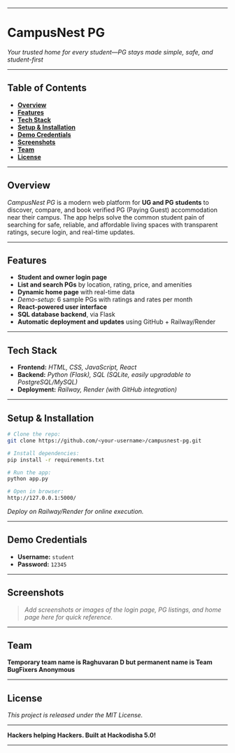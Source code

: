 ***

# **CampusNest PG**

*Your trusted home for every student—PG stays made simple, safe, and student-first*

***

## **Table of Contents**
- [**Overview**](#overview)
- [**Features**](#features)
- [**Tech Stack**](#tech-stack)
- [**Setup & Installation**](#setup--installation)
- [**Demo Credentials**](#demo-credentials)
- [**Screenshots**](#screenshots)
- [**Team**](#team)
- [**License**](#license)

***

## **Overview**

*CampusNest PG* is a modern web platform for **UG and PG students** to discover, compare, and book verified PG (Paying Guest) accommodation near their campus. The app helps solve the common student pain of searching for safe, reliable, and affordable living spaces with transparent ratings, secure login, and real-time updates.

***

## **Features**

- **Student and owner login page**
- **List and search PGs** by location, rating, price, and amenities
- **Dynamic home page** with real-time data
- *Demo-setup:* 6 sample PGs with ratings and rates per month
- **React-powered user interface**
- **SQL database backend**, via Flask
- **Automatic deployment and updates** using GitHub + Railway/Render

***

## **Tech Stack**

- **Frontend:** _HTML, CSS, JavaScript, React_
- **Backend:** _Python (Flask), SQL (SQLite, easily upgradable to PostgreSQL/MySQL)_
- **Deployment:** _Railway, Render (with GitHub integration)_

***

## **Setup & Installation**

```bash
# Clone the repo:
git clone https://github.com/<your-username>/campusnest-pg.git

# Install dependencies:
pip install -r requirements.txt

# Run the app:
python app.py

# Open in browser:
http://127.0.0.1:5000/
```
*Deploy on Railway/Render for online execution.*

***

## **Demo Credentials**

- **Username:** `student`
- **Password:** `12345`

***

## **Screenshots**

> *Add screenshots or images of the login page, PG listings, and home page here for quick reference.*

***

## **Team**

**Temporary team name is Raghuvaran D but permanent name is Team BugFixers Anonymous**

***

## **License**

_This project is released under the MIT License._

***

**Hackers helping Hackers. Built at Hackodisha 5.0!**

***

